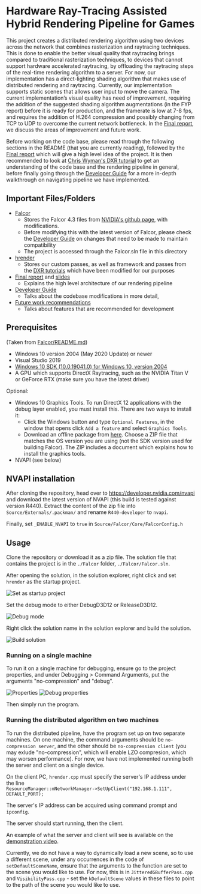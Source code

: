 # Hardware Ray-Tracing Assisted Hybrid Rendering Pipeline for Games
This project creates a distributed rendering algorithm using two devices across the network that combines rasterization and raytracing techniques. This is done to enable the better visual quality that raytracing brings compared to traditional rasterization techniques, to devices that cannot support hardware accelerated raytracing, by offloading the raytracing steps of the real-time rendering algorithm to a server. For now, our implementation has a direct-lighting shading algorithm that makes use of distributed rendering and raytracing. Currently, our implementation supports static scenes that allows user input to move the camera. The current implementation’s visual quality has need of improvement, requiring the addition of the suggested shading algorithm augmentations (in the FYP report) before it is ready for production, and the framerate is low at 7-8 fps, and requires the addition of H.264 compression and possibly changing from TCP to UDP to overcome the current network bottleneck. In the [Final report](Final_Report.pdf), we discuss the areas of improvement and future work. 

Before working on the code base, please read through the following sections in the README (that you are currently reading), followed by the [Final report](Final_Report.pdf) which will give a high level idea of the project. It is then recommended to look at [Chris Wyman's DXR tutorial](http://cwyman.org/code/dxrTutors/dxr_tutors.md.html) to get an understanding of the code base and the rendering pipeline in general, before finally going through the [Developer Guide](docs/DeveloperGuide.md) for a more in-depth walkthrough on navigating pipeline we have implemented.

## Important Files/Folders
- [Falcor](Falcor) 
  - Stores the Falcor 4.3 files from [NVIDIA's github page](https://github.com/NVIDIAGameWorks/Falcor), with modifications. 
  - Before modifying this with the latest version of Falcor, please check the [Developer Guide](docs/DeveloperGuide.md) on changes that need to be made to maintain compatibility
  - The project is accessed through the Falcor.sln file in this directory
- [hrender](hrender)
  - Stores our custom passes, as well as framework and passes from the [DXR tutorials](http://cwyman.org/code/dxrTutors/dxr_tutors.md.html) which have been modified for our purposes
- [Final report](Final_Report.pdf) and [slides](Final_Presentation_Slides_and_Script.pptx)
  - Explains the high level architecture of our rendering pipeline
- [Developer Guide](docs/DeveloperGuide.md)
  - Talks about the codebase modifications in more detail, 
- [Future work recommendations](Future_Work_Recommendations.md)
  - Talks about features that are recommended for development

## Prerequisites
(Taken from [Falcor/README.md](Falcor/README.md))
- Windows 10 version 2004 (May 2020 Update) or newer
- Visual Studio 2019
- [Windows 10 SDK (10.0.19041.0) for Windows 10, version 2004](https://developer.microsoft.com/en-us/windows/downloads/windows-10-sdk/)
- A GPU which supports DirectX Raytracing, such as the NVIDIA Titan V or GeForce RTX (make sure you have the latest driver)

Optional:
- Windows 10 Graphics Tools. To run DirectX 12 applications with the debug layer enabled, you must install this. There are two ways to install it:
    - Click the Windows button and type `Optional Features`, in the window that opens click `Add a feature` and select `Graphics Tools`.
    - Download an offline package from [here](https://docs.microsoft.com/en-us/windows-hardware/test/hlk/windows-hardware-lab-kit#supplemental-content-for-graphics-media-and-mean-time-between-failures-mtbf-tests). Choose a ZIP file that matches the OS version you are using (not the SDK version used for building Falcor). The ZIP includes a document which explains how to install the graphics tools.
- NVAPI (see below)

## NVAPI installation
After cloning the repository, head over to https://developer.nvidia.com/nvapi and download the latest version of NVAPI (this build is tested against version R440).
Extract the content of the zip file into `Source/Externals/.packman/` and rename `R440-developer` to `nvapi`.

Finally, set `_ENABLE_NVAPI` to `true` in `Source/Falcor/Core/FalcorConfig.h`

## Usage
Clone the repository or download it as a zip file. The solution file that contains the project is in the `./Falcor` folder, `./Falcor/Falcor.sln`. 

After opening the solution, in the solution explorer, right click and set `hrender` as the startup project.

![Set as startup project](docs/images/set_as_startup.png)

Set the debug mode to either DebugD3D12 or ReleaseD3D12.

![Debug mode](docs/images/d3d12_mode.png)

Right click the solution name in the solution explorer and build the solution.

![Build solution](docs/images/build_solution.png)

### Running on a single machine
To run it on a single machine for debugging, ensure go to the project properties, and under Debugging > Command Arguments, put the arguments "no-compression" and "debug".

![Properties](docs/images/properties.png)
![Debug properties](docs/images/no-compression_debug.png)

Then simply run the program.

### Running the distributed algorithm on two machines
To run the distributed pipeline, have the program set up on two separate machines. On one machine, the command arguments should be `no-compression server`, and the other should be `no-compression client` (you may exlude "no-compression", which will enable LZO compresion, which may worsen performance). For now, we have not implemented running both the server and client on a single device.

On the client PC, `hrender.cpp` must specify the server's IP address under the line  
`ResourceManager::mNetworkManager->SetUpClient("192.168.1.111", DEFAULT_PORT);`

The server's IP address can be acquired using command prompt and `ipconfig`.

The server should start running, then the client. 

An example of what the server and client will see is available on the [demonstration video](Demonstration_Video.mkv).

Currently, we do not have a way to dynamically load a new scene, so to use a different scene, under any occurrences in the code of `setDefaultSceneName`, ensure that the arguments to the function are set to the scene you would like to use. For now, this is in `JitteredGBufferPass.cpp` and `VisibilityPass.cpp` - set the `kDefaultScene` values in these files to point to the path of the scene you would like to use.
